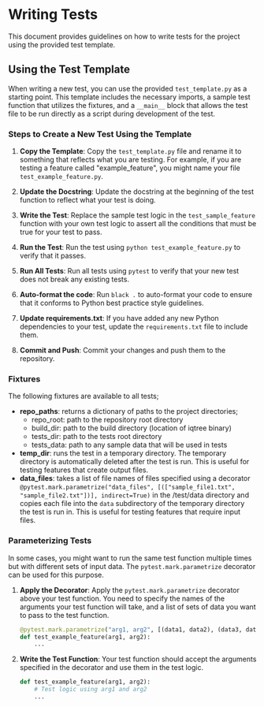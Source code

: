 # Writing Tests

This document provides guidelines on how to write tests for the project using the provided test template.

## Using the Test Template

When writing a new test, you can use the provided `test_template.py` as a starting point. This template includes the necessary imports, a sample test function that utilizes the fixtures, and a `__main__` block that allows the test file to be run directly as a script during development of the test.

### Steps to Create a New Test Using the Template

1. **Copy the Template**: Copy the `test_template.py` file and rename it to something that reflects what you are testing. For example, if you are testing a feature called "example_feature", you might name your file `test_example_feature.py`.

2. **Update the Docstring**: Update the docstring at the beginning of the test function to reflect what your test is doing.

3. **Write the Test**: Replace the sample test logic in the `test_sample_feature` function with your own test logic to assert all the conditions that must be true for your test to pass.

4. **Run the Test**: Run the test using `python test_example_feature.py` to verify that it passes.

5. **Run All Tests**: Run all tests using `pytest` to verify that your new test does not break any existing tests.

6. **Auto-format the code**: Run `black .` to auto-format your code to ensure that it conforms to Python best practice style guidelines.

7. **Update requirements.txt**: If you have added any new Python dependencies to your test, update the `requirements.txt` file to include them.

7. **Commit and Push**: Commit your changes and push them to the repository.

### Fixtures
The following fixtures are available to all tests;
- **repo_paths**: returns a dictionary of paths to the project directories; 
  - repo_root: path to the repository root directory
  - build_dir: path to the build directory (location of iqtree binary)
  - tests_dir: path to the tests root directory
  - tests_data: path to any sample data that will be used in tests
- **temp_dir**: runs the test in a temporary directory. The temporary directory is automatically deleted after the test is run.  This is useful for testing features that create output files.
- **data_files**: takes a list of file names of files specified using a decorator `@pytest.mark.parametrize("data_files", [(["sample_file1.txt", "sample_file2.txt"])], indirect=True)` in the /test/data directory and copies each file into the `data` subdirectory of the temporary directory the test is run in.  This is useful for testing features that require input files.

### Parameterizing Tests

In some cases, you might want to run the same test function multiple times but with different sets of input data. The `pytest.mark.parametrize` decorator can be used for this purpose.

1. **Apply the Decorator**: Apply the `pytest.mark.parametrize` decorator above your test function. You need to specify the names of the arguments your test function will take, and a list of sets of data you want to pass to the test function.

    ```python
    @pytest.mark.parametrize("arg1, arg2", [(data1, data2), (data3, data4)])
    def test_example_feature(arg1, arg2):
        ...
    ```

3. **Write the Test Function**: Your test function should accept the arguments specified in the decorator and use them in the test logic.

    ```python
    def test_example_feature(arg1, arg2):
        # Test logic using arg1 and arg2
        ...
    ```